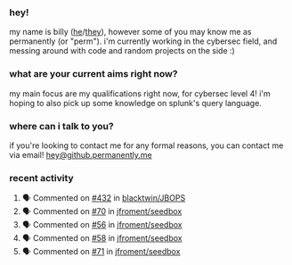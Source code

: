 ### hey!
my name is billy ([he](https://en.pronouns.page/he/him)/[they](https://en.pronouns.page/they/them)), however some of you may know me as permanently (or "perm"). i'm currently working in the cybersec field, and messing around with code and random projects on the side :)

### what are your current aims right now?
my main focus are my qualifications right now, for cybersec level 4! i'm hoping to also pick up some knowledge on splunk's query language.

### where can i talk to you?
if you're looking to contact me for any formal reasons, you can contact me via email! [hey@github.permanently.me](mailto:hey@github.permanently.me)

### recent activity
<!--START_SECTION:activity-->
1. 🗣 Commented on [#432](https://github.com/blacktwin/JBOPS/issues/432#issuecomment-2601008267) in [blacktwin/JBOPS](https://github.com/blacktwin/JBOPS)
2. 🗣 Commented on [#70](https://github.com/jfroment/seedbox/issues/70#issuecomment-2598642290) in [jfroment/seedbox](https://github.com/jfroment/seedbox)
3. 🗣 Commented on [#56](https://github.com/jfroment/seedbox/issues/56#issuecomment-2598633959) in [jfroment/seedbox](https://github.com/jfroment/seedbox)
4. 🗣 Commented on [#58](https://github.com/jfroment/seedbox/issues/58#issuecomment-2598627296) in [jfroment/seedbox](https://github.com/jfroment/seedbox)
5. 🗣 Commented on [#71](https://github.com/jfroment/seedbox/issues/71#issuecomment-2590074333) in [jfroment/seedbox](https://github.com/jfroment/seedbox)
<!--END_SECTION:activity-->
